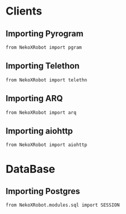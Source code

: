 # Clients
## Importing Pyrogram
```python3
from NekoXRobot import pgram
```
## Importing Telethon
```python3
from NekoXRobot import telethn
```
## Importing ARQ
```python3
from NekoXRobot import arq
```
## Importing aiohttp
```python3
from NekoXRobot import aiohttp
```

# DataBase
## Importing Postgres
```python3
from NekoXRobot.modules.sql import SESSION
```
